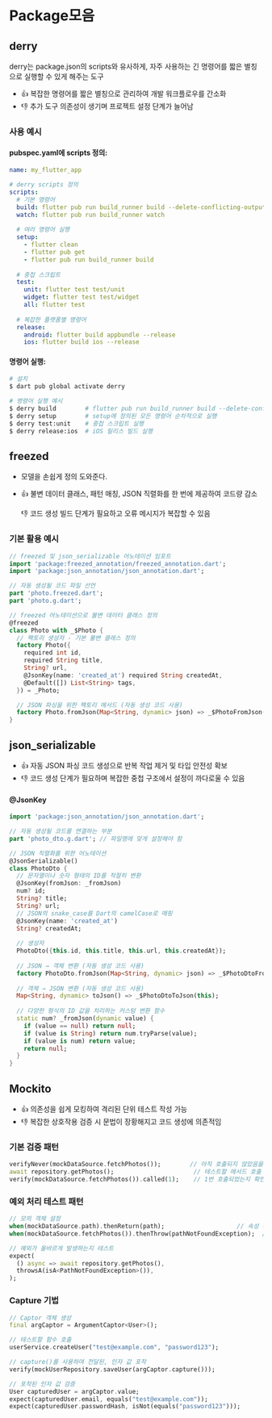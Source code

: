 

# Package모음





## derry

derry는 package.json의 scripts와 유사하게, 자주 사용하는 긴 명령어를 짧은 별칭으로 실행할 수 있게 해주는 도구

- 👍 복잡한 명령어를 짧은 별칭으로 관리하여 개발 워크플로우를 간소화
- 👎 추가 도구 의존성이 생기며 프로젝트 설정 단계가 늘어남

### 사용 예시

#### **pubspec.yaml에 scripts 정의:**

```yaml
name: my_flutter_app

# derry scripts 정의
scripts:
  # 기본 명령어
  build: flutter pub run build_runner build --delete-conflicting-outputs
  watch: flutter pub run build_runner watch
  
  # 여러 명령어 실행
  setup:
    - flutter clean
    - flutter pub get
    - flutter pub run build_runner build
  
  # 중첩 스크립트
  test:
    unit: flutter test test/unit
    widget: flutter test test/widget
    all: flutter test
    
  # 복잡한 플랫폼별 명령어
  release:
    android: flutter build appbundle --release
    ios: flutter build ios --release
```

#### **명령어 실행:**

```bash
# 설치
$ dart pub global activate derry

# 명령어 실행 예시
$ derry build        # flutter pub run build_runner build --delete-conflicting-outputs 실행
$ derry setup        # setup에 정의된 모든 명령어 순차적으로 실행
$ derry test:unit    # 중첩 스크립트 실행
$ derry release:ios  # iOS 릴리스 빌드 실행
```







## freezed

- 모델을 손쉽게 정의 도와준다.

- 👍 불변 데이터 클래스, 패턴 매칭, JSON 직렬화를 한 번에 제공하여 코드량 감소

  👎 코드 생성 빌드 단계가 필요하고 오류 메시지가 복잡할 수 있음

### 기본 활용 예시

```dart
// freezed 및 json_serializable 어노테이션 임포트
import 'package:freezed_annotation/freezed_annotation.dart';
import 'package:json_annotation/json_annotation.dart';

// 자동 생성될 코드 파일 선언
part 'photo.freezed.dart';
part 'photo.g.dart';

// freezed 어노테이션으로 불변 데이터 클래스 정의
@freezed
class Photo with _$Photo {
  // 팩토리 생성자 - 기본 불변 클래스 정의
  factory Photo({
    required int id,
    required String title,
    String? url,
    @JsonKey(name: 'created_at') required String createdAt,
    @Default([]) List<String> tags,
  }) = _Photo;

  // JSON 파싱을 위한 팩토리 메서드 (자동 생성 코드 사용)
  factory Photo.fromJson(Map<String, dynamic> json) => _$PhotoFromJson(json);
}
```





## json_serializable

- 👍 자동 JSON 파싱 코드 생성으로 반복 작업 제거 및 타입 안전성 확보
- 👎 코드 생성 단계가 필요하며 복잡한 중첩 구조에서 설정이 까다로울 수 있음

####   @JsonKey

```dart
import 'package:json_annotation/json_annotation.dart';

// 자동 생성될 코드를 연결하는 부분
part 'photo_dto.g.dart'; // 파일명에 맞게 설정해야 함

// JSON 직렬화를 위한 어노테이션
@JsonSerializable()
class PhotoDto {
  // 문자열이나 숫자 형태의 ID를 적절히 변환
  @JsonKey(fromJson: _fromJson)
  num? id;
  String? title;
  String? url;
  // JSON의 snake_case를 Dart의 camelCase로 매핑
  @JsonKey(name: 'created_at')
  String? createdAt;
  
  // 생성자
  PhotoDto({this.id, this.title, this.url, this.createdAt});
  
  // JSON → 객체 변환 (자동 생성 코드 사용)
  factory PhotoDto.fromJson(Map<String, dynamic> json) => _$PhotoDtoFromJson(json);
  
  // 객체 → JSON 변환 (자동 생성 코드 사용)
  Map<String, dynamic> toJson() => _$PhotoDtoToJson(this);
  
  // 다양한 형식의 ID 값을 처리하는 커스텀 변환 함수
  static num? _fromJson(dynamic value) {
    if (value == null) return null;
    if (value is String) return num.tryParse(value);
    if (value is num) return value;
    return null;
  }
}
```



## Mockito

- 👍 의존성을 쉽게 모킹하여 격리된 단위 테스트 작성 가능
- 👎 복잡한 상호작용 검증 시 문법이 장황해지고 코드 생성에 의존적임

### 기본 검증 패턴

```dart
verifyNever(mockDataSource.fetchPhotos());        // 아직 호출되지 않았음을 확인
await repository.getPhotos();                      // 테스트할 메서드 호출
verify(mockDataSource.fetchPhotos()).called(1);    // 1번 호출되었는지 확인
```



### 예외 처리 테스트 패턴

```dart
// 모의 객체 설정
when(mockDataSource.path).thenReturn(path);                    // 속성 반환값 설정
when(mockDataSource.fetchPhotos()).thenThrow(pathNotFoundException);  // 예외 발생 설정

// 예외가 올바르게 발생하는지 테스트
expect(
  () async => await repository.getPhotos(),
  throwsA(isA<PathNotFoundException>()),
);
```



### Capture 기법

```dart
// Captor 객체 생성
final argCaptor = ArgumentCaptor<User>();

// 테스트할 함수 호출
userService.createUser("test@example.com", "password123");

// capture()를 사용하여 전달된, 인자 값 포착
verify(mockUserRepository.saveUser(argCaptor.capture()));

// 포착된 인자 값 검증
User capturedUser = argCaptor.value;
expect(capturedUser.email, equals("test@example.com"));
expect(capturedUser.passwordHash, isNot(equals("password123")));
```




